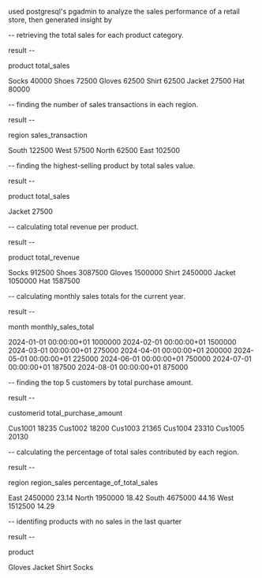 used postgresql's pgadmin to analyze the sales performance of a retail store, then generated insight by

-- retrieving the total sales for each product category. 

result --

product	total_sales

Socks	40000
Shoes	72500
Gloves	62500
Shirt	62500
Jacket	27500
Hat	80000


-- finding the number of sales transactions in each region.

result --

region	sales_transaction

South	122500
West	57500
North	62500
East	102500


-- finding the highest-selling product by total sales value.

result --

product	total_sales

Jacket	27500


-- calculating total revenue per product.

result --

product	total_revenue

Socks	912500
Shoes	3087500
Gloves	1500000
Shirt	2450000
Jacket	1050000
Hat	1587500


-- calculating monthly sales totals for the current year.

result --

month			monthly_sales_total

2024-01-01 00:00:00+01	1000000
2024-02-01 00:00:00+01	1500000
2024-03-01 00:00:00+01	275000
2024-04-01 00:00:00+01	200000
2024-05-01 00:00:00+01	225000
2024-06-01 00:00:00+01	750000
2024-07-01 00:00:00+01	187500
2024-08-01 00:00:00+01	875000


-- finding the top 5 customers by total purchase amount.

result --

customerid	total_purchase_amount

Cus1001		18235
Cus1002		18200
Cus1003		21365
Cus1004		23310
Cus1005		20130


-- calculating the percentage of total sales contributed by each region.

result --

region	region_sales	percentage_of_total_sales

East	2450000		23.14
North	1950000		18.42
South	4675000		44.16
West	1512500		14.29


-- identifing products with no sales in the last quarter

result -- 

product

Gloves
Jacket
Shirt
Socks
